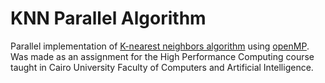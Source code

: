 # KNN Parallel Algorithm

Parallel implementation of [K-nearest neighbors algorithm](https://en.wikipedia.org/wiki/K-nearest_neighbors_algorithm) using [openMP](https://www.openmp.org/). Was made as an assignment for the High Performance Computing course taught in Cairo University Faculty of Computers and Artificial Intelligence.
